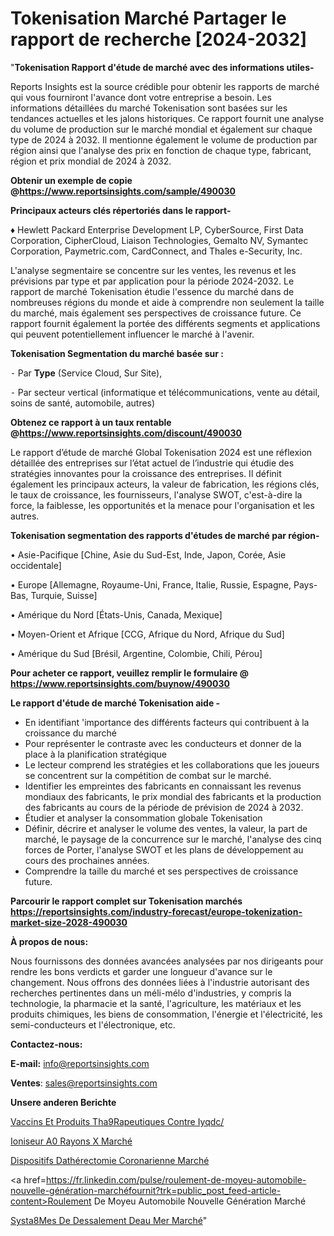 # Tokenisation Marché Partager le rapport de recherche [2024-2032]

"<strong>Tokenisation Rapport d'étude de marché avec des informations utiles-</strong>

Reports Insights est la source crédible pour obtenir les rapports de marché qui vous fourniront l'avance dont votre entreprise a besoin. Les informations détaillées du marché Tokenisation sont basées sur les tendances actuelles et les jalons historiques. Ce rapport fournit une analyse du volume de production sur le marché mondial et également sur chaque type de 2024 à 2032. Il mentionne également le volume de production par région ainsi que l'analyse des prix en fonction de chaque type, fabricant, région et prix mondial de 2024 à 2032.

<strong><b>Obtenir un exemple de copie @</b></strong><a href=https://www.reportsinsights.com/sample/490030><strong><b>https://www.reportsinsights.com/sample/490030</b></strong></a>

<b>Principaux acteurs clés répertoriés dans le rapport-</b>

<b> </b>♦ Hewlett Packard Enterprise Development LP, CyberSource, First Data Corporation, CipherCloud, Liaison Technologies, Gemalto NV, Symantec Corporation, Paymetric.com, CardConnect, and Thales e-Security, Inc.

L'analyse segmentaire se concentre sur les ventes, les revenus et les prévisions par type et par application pour la période 2024-2032. Le rapport de marché Tokenisation étudie l'essence du marché dans de nombreuses régions du monde et aide à comprendre non seulement la taille du marché, mais également ses perspectives de croissance future. Ce rapport fournit également la portée des différents segments et applications qui peuvent potentiellement influencer le marché à l'avenir.

<strong>Tokenisation Segmentation du marché basée sur :</strong>


⁃ Par <strong>Type</strong> (Service Cloud, Sur Site),


⁃ Par secteur vertical (informatique et télécommunications, vente au détail, soins de santé, automobile, autres)

<strong><b>Obtenez ce rapport à un taux rentable @</b></strong><a href=https://www.reportsinsights.com/discount/490030><strong><b>https://www.reportsinsights.com/discount/490030</b></strong></a>

Le rapport d’étude de marché Global Tokenisation 2024 est une réflexion détaillée des entreprises sur l’état actuel de l’industrie qui étudie des stratégies innovantes pour la croissance des entreprises. Il définit également les principaux acteurs, la valeur de fabrication, les régions clés, le taux de croissance, les fournisseurs, l'analyse SWOT, c'est-à-dire la force, la faiblesse, les opportunités et la menace pour l'organisation et les autres.

<strong>Tokenisation segmentation des rapports d'études de marché par région-</strong>

• Asie-Pacifique [Chine, Asie du Sud-Est, Inde, Japon, Corée, Asie occidentale]

• Europe [Allemagne, Royaume-Uni, France, Italie, Russie, Espagne, Pays-Bas, Turquie, Suisse]

• Amérique du Nord [États-Unis, Canada, Mexique]

• Moyen-Orient et Afrique [CCG, Afrique du Nord, Afrique du Sud]

• Amérique du Sud [Brésil, Argentine, Colombie, Chili, Pérou]

<strong>Pour acheter ce rapport, veuillez remplir le formulaire @   <a href=https://www.reportsinsights.com/buynow/490030>https://www.reportsinsights.com/buynow/490030</a></strong>

<strong>Le rapport d'étude de marché Tokenisation aide -</strong>
<ul>
  <li>En identifiant 'importance des différents facteurs qui contribuent à la croissance du marché</li>
  <li>Pour représenter le contraste avec les conducteurs et donner de la place à la planification stratégique</li>
  <li>Le lecteur comprend les stratégies et les collaborations que les joueurs se concentrent sur la compétition de combat sur le marché.</li>
  <li>Identifier les empreintes des fabricants en connaissant les revenus mondiaux des fabricants, le prix mondial des fabricants et la production des fabricants au cours de la période de prévision de 2024 à 2032.</li>
  <li>Étudier et analyser la consommation globale Tokenisation</li>
  <li>Définir, décrire et analyser le volume des ventes, la valeur, la part de marché, le paysage de la concurrence sur le marché, l'analyse des cinq forces de Porter, l'analyse SWOT et les plans de développement au cours des prochaines années.</li>
  <li>Comprendre la taille du marché et ses perspectives de croissance future.</li>
</ul>

<strong>Parcourir le rapport complet sur Tokenisation marchés <a href=https://reportsinsights.com/industry-forecast/europe-tokenization-market-size-2028-490030>https://reportsinsights.com/industry-forecast/europe-tokenization-market-size-2028-490030</a></strong>

<strong>À propos de nous:</strong>

Nous fournissons des données avancées analysées par nos dirigeants pour rendre les bons verdicts et garder une longueur d'avance sur le changement. Nous offrons des données liées à l'industrie autorisant des recherches pertinentes dans un méli-mélo d'industries, y compris la technologie, la pharmacie et la santé, l'agriculture, les matériaux et les produits chimiques, les biens de consommation, l'énergie et l'électricité, les semi-conducteurs et l'électronique, etc.

<strong>Contactez-nous:</strong>

<strong>E-mail:</strong> <a href=mailto:info@reportsinsights.com>info@reportsinsights.com</a>

<strong>Ventes</strong>: <a href=mailto:sales@reportsinsights.com>sales@reportsinsights.com</a>

<strong>Unsere anderen Berichte</strong>

<a href=https://www.linkedin.com/pulse/vaccins-et-produits-th%C3%A9rapeutiques-contre-iyqdc/>Vaccins Et Produits Tha9Rapeutiques Contre Iyqdc/</a>

<a href=https://www.linkedin.com/pulse/ioniseur-%C3%A0-rayons-x-march%C3%A9-de-la-taille-2024-qbxdc/>Ioniseur A0 Rayons X Marché</a>

<a href=https://www.linkedin.com/pulse/dispositifs-dathérectomie-coronarienne-marché-gl2tc/>Dispositifs Dathérectomie Coronarienne Marché</a>

<a href=https://fr.linkedin.com/pulse/roulement-de-moyeu-automobile-nouvelle-génération-marchéfournit?trk=public_post_feed-article-content>Roulement De Moyeu Automobile Nouvelle Génération Marché</a>

<a href=https://www.linkedin.com/pulse/syst%C3%A8mes-de-dessalement-deau-mer-march%C3%A9-rapport-ntxpf/>Systa8Mes De Dessalement Deau Mer Marché</a>"
